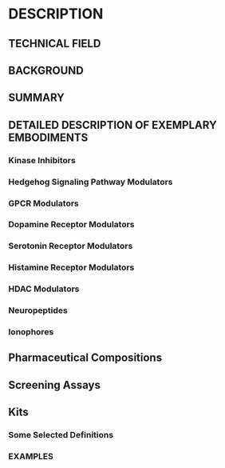 # DESCRIPTION

## TECHNICAL FIELD

## BACKGROUND

## SUMMARY

## DETAILED DESCRIPTION OF EXEMPLARY EMBODIMENTS

### Kinase Inhibitors

### Hedgehog Signaling Pathway Modulators

### GPCR Modulators

### Dopamine Receptor Modulators

### Serotonin Receptor Modulators

### Histamine Receptor Modulators

### HDAC Modulators

### Neuropeptides

### Ionophores

## Pharmaceutical Compositions

## Screening Assays

## Kits

### Some Selected Definitions

### EXAMPLES

